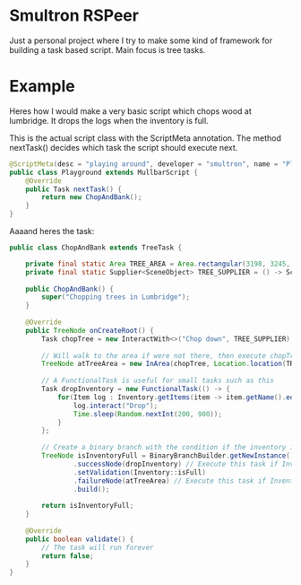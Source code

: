 # Smultron RSPeer

Just a personal project where I try to make some kind of framework for building a task based script. Main focus is tree tasks.

# Example
Heres how I would make a very basic script which chops wood at lumbridge. It drops the logs when the inventory is full.

This is the actual script class with the ScriptMeta annotation.
The method nextTask() decides which task the script should execute next.

```java
@ScriptMeta(desc = "playing around", developer = "smultron", name = "Playground")
public class Playground extends MullbarScript {
    @Override
    public Task nextTask() {
        return new ChopAndBank();
    }
}
```

Aaaand heres the task:
```java
public class ChopAndBank extends TreeTask {

    private final static Area TREE_AREA = Area.rectangular(3198, 3245, 3205, 3238);
    private final static Supplier<SceneObject> TREE_SUPPLIER = () -> SceneObjects.getNearest("Tree");
    
    public ChopAndBank() {
        super("Chopping trees in Lumbridge");
    }
    
    @Override
    public TreeNode onCreateRoot() {
        Task chopTree = new InteractWith<>("Chop down", TREE_SUPPLIER);
       
        // Will walk to the area if were not there, then execute chopTree. 
        TreeNode atTreeArea = new InArea(chopTree, Location.location(TREE_AREA, "the tree area"), 5);
        
        // A FunctionalTask is useful for small tasks such as this
        Task dropInventory = new FunctionalTask(() -> {
            for(Item log : Inventory.getItems(item -> item.getName().equals("Logs"))){
                log.interact("Drop");
                Time.sleep(Random.nextInt(200, 900));
            }
        };
    
        // Create a binary branch with the condition if the inventory is full
        TreeNode isInventoryFull = BinaryBranchBuilder.getNewInstance()
                .successNode(dropInventory) // Execute this task if Inventory::isFull returns true
                .setValidation(Inventory::isFull)
                .failureNode(atTreeArea) // Execute this task if Inventory::isFull returns false
                .build();
        
        return isInventoryFull;
    }
    
    @Override
    public boolean validate() {
        // The task will run forever
        return false;
    }
}
````
